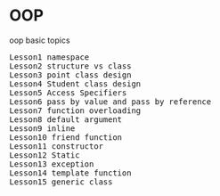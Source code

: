 # OOP
oop basic topics

<pre>
Lesson1 namespace
Lesson2 structure vs class
Lesson3 point class design
Lesson4 Student class design
Lesson5 Access Specifiers
Lesson6 pass by value and pass by reference
Lesson7 function overloading
Lesson8 default argument
Lesson9 inline
Lesson10 friend function
Lesson11 constructor
Lesson12 Static
Lesson13 exception
Lesson14 template function
Lesson15 generic class
</pre>
